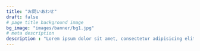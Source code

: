 ```yaml
---
title: "お問いあわせ"
draft: false
# page title background image
bg_image: "images/banner/bg1.jpg"
# meta description
description : "Lorem ipsum dolor sit amet, consectetur adipisicing elit, sed do eiusmod tempor incididunt ut labore. dolore magna aliqua. Ut enim ad minim veniam, quis nostrud."
---
```

